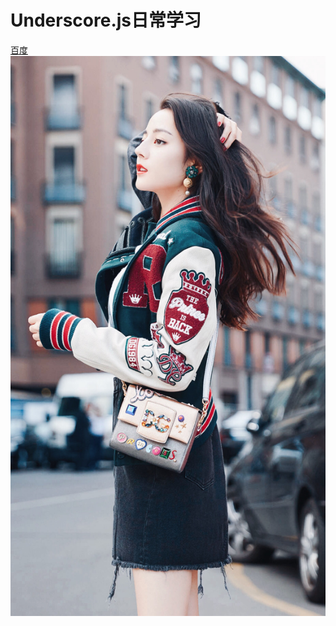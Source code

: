 # Underscore.js日常学习
[百度](http://www.baidu.com)
![小骨](https://github.com/WD2016GitBuild/Underscore.js/blob/master/images/1.jpg)